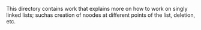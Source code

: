This directory contains work that explains more on how to work on singly linked lists; suchas creation of noodes at different points of the list, deletion, etc.